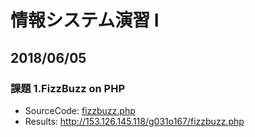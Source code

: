 # 情報システム演習 Ⅰ

## 2018/06/05

### 課題 1.FizzBuzz on PHP

* SourceCode: [fizzbuzz.php](./fizzbuzz.php)
* Results: http://153.126.145.118/g031o167/fizzbuzz.php
